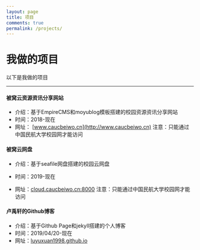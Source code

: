 ```yaml
---
layout: page
title: 项目
comments: true
permalink: /projects/
---
```

# 我做的项目
以下是我做的项目

---


#### 被窝云资源资讯分享网站

* 介绍：基于EmpireCMS和moyublog模板搭建的校园资源资讯分享网站
* 时间：2018-现在
* 网址： [www.caucbeiwo.cn](http://www.caucbeiwo.cn)
注意：只能通过中国民航大学校园网才能访问



#### 被窝云网盘

* 介绍：基于seafile网盘搭建的校园云网盘

* 时间：2019-现在

* 网址：[cloud.caucbeiwo.cn:8000](http://cloud.caucbeiwo.cn:8000)
  注意：只能通过中国民航大学校园网才能访问

  
#### 卢禹轩的Github博客
* 介绍：基于Github Page和jekyll搭建的个人博客
* 时间：2019/04/20-现在
* 网址：[luyuxuan1998.github.io](luyuxuan1998.github.io)

